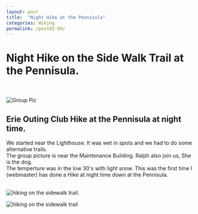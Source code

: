 ```yaml
---
layout: post
title:  "Night Hike at the Pennisula"
categories: Hiking
permalink: /post02-09/
---
```



# Night Hike on the Side Walk Trail at the Pennisula.<br><br> 

![Group Pic](https://i.imgur.com/3nL1MPpl.jpg)<br>

## Erie Outing Club Hike  at the Pennisula at night time.

  We started near the Lighthouse. It was wet in spots and we had to do some alternative trails.<br>
 The group picture is near the Maintenance Building. Ralph also join us, She is the dog.<br>
 The temperture was in the low 30's with light snow. This was the first time I (webmaster) has done a Hike at night time down at the Pennisula.<br><br>



![hiking on the sidewalk trail](https://i.imgur.com/vEu5jW0l.jpg).<br> 


![hiking on the sidewalk trail](https://i.imgur.com/vEu5jW0l.jpg)